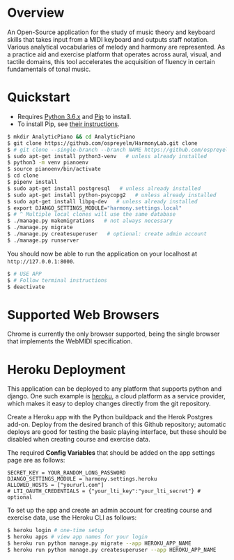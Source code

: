 # Overview

An Open-Source application for the study of music theory and keyboard skills that takes input from a MIDI keyboard and outputs staff notation. Various analytical vocabularies of melody and harmony are represented. As a practice aid and exercise platform that operates across aural, visual, and tactile domains, this tool accelerates the acquisition of fluency in certain fundamentals of tonal music.

# Quickstart

- Requires [Python 3.6.x](http://python.org/downloads/) and [Pip](http://www.pip-installer.org/) to install. 
- To install Pip, see [their instructions](http://www.pip-installer.org/en/latest/installing.html).

```sh
$ mkdir AnalyticPiano && cd AnalyticPiano
$ git clone https://github.com/ospreyelm/HarmonyLab.git clone
$ # git clone --single-branch --branch NAME https://github.com/ospreyelm/HarmonyLab.git branch_name
$ sudo apt-get install python3-venv   # unless already installed
$ python3 -m venv pianoenv
$ source pianoenv/bin/activate
$ cd clone
$ pipenv install
$ sudo apt-get install postgresql   # unless already installed
$ sudo apt-get install python-psycopg2   # unless already installed
$ sudo apt-get install libpq-dev   # unless already installed
$ export DJANGO_SETTINGS_MODULE="harmony.settings.local"
$ # ^ Multiple local clones will use the same database
$ ./manage.py makemigrations   # not always necessary
$ ./manage.py migrate
$ ./manage.py createsuperuser   # optional: create admin account
$ ./manage.py runserver
```
You should now be able to run the application on your localhost at ```http://127.0.0.1:8000```.

```sh
$ # USE APP
$ # Follow terminal instructions
$ deactivate
```

# Supported Web Browsers

Chrome is currently the only browser supported, being the single browser that implements the WebMIDI specification.

# Heroku Deployment

This application can be deployed to any platform that supports python and django. One such example is 
[heroku](https://heroku.com/), a cloud platform as a service provider, which makes it easy to deploy changes
directly from the git repository. 

Create a Heroku app with the Python buildpack and the Herok Postgres add-on. Deploy from the desired branch of this Github repository; automatic deploys are good for testing the basic playing interface, but these should be disabled when creating course and exercise data.

The required  **Config Variables** that should be added on the app settings page are as follows:

```
SECRET_KEY = YOUR_RANDOM_LONG_PASSWORD
DJANGO_SETTINGS_MODULE = harmony.settings.heroku
ALLOWED_HOSTS = ["yoururl.com"]
# LTI_OAUTH_CREDENTIALS = {"your_lti_key":"your_lti_secret"} # optional
```

To set up the app and create an admin account for creating course and exercise data, use the Heroku CLI as follows:

```bash
$ heroku login # one-time setup
$ heroku apps # view app names for your login
$ heroku run python manage.py migrate --app HEROKU_APP_NAME
$ heroku run python manage.py createsuperuser --app HEROKU_APP_NAME
```
